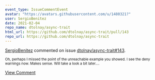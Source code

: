 ```yaml
---
event_type: IssueCommentEvent
avatar: "https://avatars.githubusercontent.com/u/1480321?"
user: SergioBenitez
date: 2021-02-04
repo_name: dtolnay/async-trait
html_url: https://github.com/dtolnay/async-trait/pull/143
repo_url: https://github.com/dtolnay/async-trait
---
```


<a href='https://github.com/SergioBenitez' target='_blank'>SergioBenitez</a> commented on issue <a href='https://github.com/dtolnay/async-trait/pull/143' target='_blank'>dtolnay/async-trait#143</a>.

<small>Oh, perhaps I missed the point of the unreachable example you showed. I see the deny warnings now. Makes sense. Will take a look a bit later....</small>

<a href='https://github.com/dtolnay/async-trait/pull/143' target='_blank'>View Comment</a>